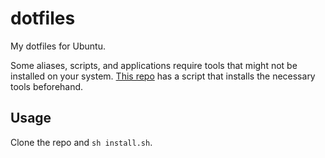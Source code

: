 # dotfiles

My dotfiles for Ubuntu.

Some aliases, scripts, and applications require tools that might not be installed on your system. [This repo](https://github.com/zbo14/install-tools) has a script that installs the necessary tools beforehand.

## Usage

Clone the repo and `sh install.sh`.
